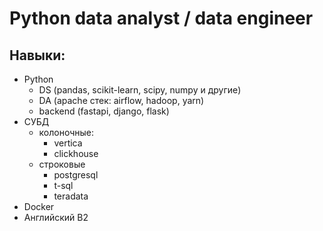 # Python data analyst / data engineer
## Навыки:
- Python 
   - DS (pandas, scikit-learn, scipy, numpy и другие)
   - DA (apache стек: airflow, hadoop, yarn)
   - backend (fastapi, django, flask)
- СУБД
  - колоночные:
     - vertica
     - clickhouse
  - строковые
     - postgresql
     - t-sql
     - teradata
- Docker
- Английский B2

